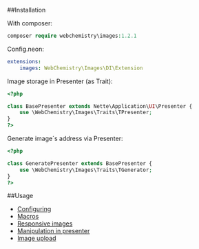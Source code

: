 ##Installation

With composer:
```php
composer require webchemistry\images:1.2.1
```

Config.neon:
```yaml
extensions:
    images: WebChemistry\Images\DI\Extension
```

Image storage in Presenter (as Trait):

```php
<?php

class BasePresenter extends Nette\Application\UI\Presenter {
    use \WebChemistry\Images\Traits\TPresenter;
}
?>
```

Generate image´s address via Presenter:

```php
<?php

class GeneratePresenter extends BasePresenter {
    use \WebChemistry\Images\Traits\TGenerator;
}
?>
```

##Usage

- [Configuring](https://github.com/AntikCz/WebChemistry-Images/blob/master/manual/en/CONFIGURING.md)
- [Macros](https://github.com/AntikCz/WebChemistry-Images/blob/master/manual/en/NORMAL.md)
- [Responsive images](https://github.com/AntikCz/WebChemistry-Images/blob/master/manual/en/RESPONSIVE.md)
- [Manipulation in presenter](https://github.com/AntikCz/WebChemistry-Images/blob/master/manual/en/MANIPULATION.md)
- [Image upload](https://github.com/AntikCz/WebChemistry-Images/blob/master/manual/en/ADDONS.md)